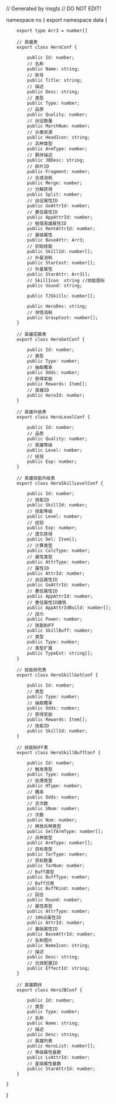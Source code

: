 // Generated by msgts
// DO NOT EDIT!

namespace ns {
	export namespace data {
		
		export type Arr3 = number[]
		
		// 英雄表
		export class HeroConf {	
			
			public Id: number; 
			// 名称
			public Name: string; 
			// 称号
			public Title: string; 
			// 描述
			public Desc: string; 
			// 类型
			public Type: number; 
			// 品质
			public Quality: number; 
			// 出征数量
			public MarchNum: number; 
			// 头像资源
			public HeadIcon: string; 
			// 兵种类型
			public ArmType: number; 
			// 羁绊描述
			public JBDesc: string; 
			// 碎片ID
			public Fragment: number; 
			// 合成消耗
			public Merge: number; 
			// 分解获得
			public Split: number; 
			// 出征属性ID
			public GoAttrId: number; 
			// 委任属性ID
			public AppAttrId: number; 
			// 租借英雄属性ID
			public RentAttrId: number; 
			// 基础属性
			public BaseAttr: Arr3; 
			// 初始技能
			public SkillId: number[]; 
			// 升星消耗
			public StarCost: number[]; 
			// 升星属性
			public StarAttr: Arr3[]; 
			// SkillIcon  string //技能图标
			public Sound: string; 
			
			public TJSkills: number[]; 
			
			public HeroDes: string; 
			// 领悟消耗
			public GraspCost: number[]; 
		}
		
		// 英雄招募表
		export class HeroGetConf {	
			
			public Id: number; 
			// 类型
			public Type: number; 
			// 抽取概率
			public Odds: number; 
			// 获得奖励
			public Rewards: Item[]; 
			// 英雄ID
			public HeroId: number; 
		}
		
		// 英雄升级表
		export class HeroLevelConf {	
			
			public Id: number; 
			// 品质
			public Quality: number; 
			// 英雄等级
			public Level: number; 
			// 经验
			public Exp: number; 
		}
		
		// 英雄技能升级表
		export class HeroSkillLevelConf {	
			
			public Id: number; 
			// 技能ID
			public SkillId: number; 
			// 技能等级
			public Level: number; 
			// 经验
			public Exp: number; 
			// 遗忘获得
			public Del: Item[]; 
			// 计算类型
			public CalcType: number; 
			// 属性类型
			public AttrType: number; 
			// 属性ID
			public AttrId: number; 
			// 出征属性ID
			public GoAttrId: number; 
			// 委任属性ID
			public AppAttrId: number; 
			// 委任属性ID建筑
			public AppAttrIdBuild: number[]; 
			// 战力
			public Power: number; 
			// 技能BUFF
			public SkillBuff: number; 
			// 类型
			public Type: number; 
			// 类型扩展
			public TypeExt: string[]; 
		}
		
		// 技能研究表
		export class HeroSkillGetConf {	
			
			public Id: number; 
			// 类型
			public Type: number; 
			// 抽取概率
			public Odds: number; 
			// 获得奖励
			public Rewards: Item[]; 
			// 技能ID
			public SkillId: number; 
		}
		
		// 技能BUFF表
		export class HeroSkillBuffConf {	
			
			public Id: number; 
			// 触发类型
			public Type: number; 
			// 处理类型
			public HType: number; 
			// 概率
			public Odds: number; 
			// 总次数
			public SNum: number; 
			// 次数
			public Num: number; 
			// 释放兵种类型
			public SelfArmType: number[]; 
			// 兵种类型
			public ArmType: number[]; 
			// 目标类型
			public TarType: number; 
			// 目标数量
			public TarNum: number; 
			// Buff类型
			public BuffType: number; 
			// Buff分类
			public BuffKind: number; 
			// 回合
			public Round: number; 
			// 属性类型
			public AttrType: number; 
			// 100点属性ID
			public AttrId: number; 
			// 基础属性ID
			public BaseAttrId: number; 
			// 名称图片
			public NameIcon: string; 
			// 描述
			public Desc: string; 
			// 光效配置ID
			public EffectId: string; 
		}
		
		// 英雄羁绊
		export class HeroJBConf {	
			
			public Id: number; 
			// 类型
			public Type: number; 
			// 名称
			public Name: string; 
			// 描述
			public Desc: string; 
			// 英雄列表
			public HeroList: number[]; 
			// 等级属性基数
			public LvAttrId: number; 
			// 星级属性基数
			public StarAttrId: number; 
		}
		
	}
}
